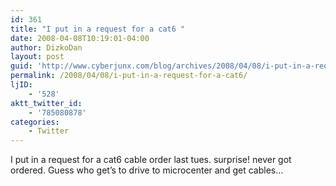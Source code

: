 ```yaml
---
id: 361
title: "I put in a request for a cat6 "
date: 2008-04-08T10:19:01-04:00
author: DizkoDan
layout: post
guid: 'http://www.cyberjunx.com/blog/archives/2008/04/08/i-put-in-a-request-for-a-cat6/'
permalink: /2008/04/08/i-put-in-a-request-for-a-cat6/
ljID:
    - '528'
aktt_twitter_id:
    - '785080878'
categories:
    - Twitter
---
```


I put in a request for a cat6 cable order last tues. surprise! never got ordered. Guess who get’s to drive to microcenter and get cables…